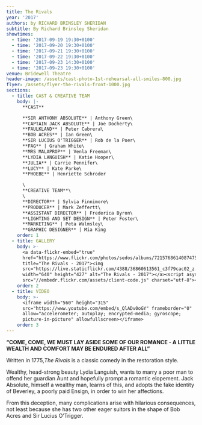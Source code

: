 ```yaml
---
title: The Rivals
year: '2017'
authors: by RICHARD BRINSLEY SHERIDAN
subtitle: By Richard Brinsley Sheridan
showtimes:
  - time: '2017-09-19 19:30+0100'
  - time: '2017-09-20 19:30+0100'
  - time: '2017-09-21 19:30+0100'
  - time: '2017-09-22 19:30+0100'
  - time: '2017-09-23 14:30+0100'
  - time: '2017-09-23 19:30+0100'
venue: Bridewell Theatre
header-image: /assets/cast-photo-1st-rehearsal-all-smiles-800.jpg
flyer: /assets/flyer-the-rivals-front-1000.jpg
sections:
  - title: CAST & CREATIVE TEAM
    body: |-
      **CAST**

      **SIR ANTHONY ABSOLUTE** | Anthony Green\
      **CAPTAIN JACK ABSOLUTE** | Joe Docherty\
      **FAULKLAND** | Peter Cabrera\
      **BOB ACRES** | Ian Green\
      **SIR LUCIUS O'TRIGGER** | Rob de la Poer\
      **FAG** | Graham White\
      **MRS MALAPROP** | Venla Freeman\
      **LYDIA LANGUISH** | Katie Hooper\
      **JULIA** | Carrie Pennifer\
      **LUCY** | Kate Parke\
      **PHOEBE** | Henriette Schroder

      \
      **CREATIVE TEAM**\
      \
      **DIRECTOR** | Sylvia Finnimore\
      **PRODUCER** | Mark Zeffertt\
      **ASSISTANT DIRECTOR** | Frederica Byron\
      **LIGHTING AND SET DESIGN** | Peter Foster\
      **MARKETING** | Peta Walmsley\
      **GRAPHIC DESIGNER** | Mia King
    order: 1
  - title: GALLERY
    body: >-
      <a data-flickr-embed="true"
      href="https://www.flickr.com/photos/sedos/albums/72157686140874753"
      title="The Rivals - 2017"><img
      src="https://live.staticflickr.com/4388/36860613561_c3f79cac02_z.jpg"
      width="640" height="427" alt="The Rivals - 2017"></a><script async
      src="//embedr.flickr.com/assets/client-code.js" charset="utf-8"></script>
    order: 2
  - title: VIDEO
    body: >-
      <iframe width="560" height="315"
      src="https://www.youtube.com/embed/s_QlADv0oGY" frameborder="0"
      allow="accelerometer; autoplay; encrypted-media; gyroscope;
      picture-in-picture" allowfullscreen></iframe>
    order: 3
---
```

**“COME, COME, WE MUST LAY ASIDE SOME OF OUR ROMANCE - A LITTLE WEALTH AND COMFORT MAY BE ENDURED AFTER ALL”**

Written in 1775,*The Rivals* is a classic comedy in the restoration style.

Wealthy, head-strong beauty Lydia Languish, wants to marry a poor man to offend her guardian Aunt and hopefully prompt a romantic elopement. Jack Absolute, himself a wealthy man, learns of this, and adopts the fake identity of Beverley, a poorly paid Ensign, in order to win her affections.

From this deception, many complications arise with hilarious consequences, not least because she has two other eager suitors in the shape of Bob Acres and Sir Lucius O’Trigger.